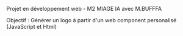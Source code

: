 Projet en développement web - M2 MIAGE IA avec M.BUFFFA

Objectif : Générer un logo à partir d'un web component personalisé (JavaScript et Html)
